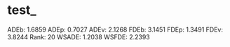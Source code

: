 # test_

ADEb: 1.6859
ADEp: 0.7027
ADEv: 2.1268
FDEb: 3.1451
FDEp: 1.3491
FDEv: 3.8244
Rank: 20
WSADE: 1.2038
WSFDE: 2.2393